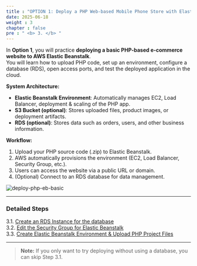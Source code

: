 ```yaml
---
title : "OPTION 1: Deploy a PHP Web-based Mobile Phone Store with Elastic Beanstalk"
date: 2025-06-18
weight : 3
chapter : false
pre : " <b> 3. </b> "
---
```


In **Option 1**, you will practice **deploying a basic PHP-based e-commerce website to AWS Elastic Beanstalk**.  
You will learn how to upload PHP code, set up an environment, configure a database (RDS), open access ports, and test the deployed application in the cloud.

**System Architecture:**
- **Elastic Beanstalk Environment**: Automatically manages EC2, Load Balancer, deployment & scaling of the PHP app.
- **S3 Bucket (optional)**: Stores uploaded files, product images, or deployment artifacts.
- **RDS (optional)**: Stores data such as orders, users, and other business information.

**Workflow:**
1. Upload your PHP source code (.zip) to Elastic Beanstalk.
2. AWS automatically provisions the environment (EC2, Load Balancer, Security Group, etc.).
3. Users can access the website via a public URL or domain.
4. (Optional) Connect to an RDS database for data management.

![deploy-php-eb-basic](/images/sơdo.png)

---

### Detailed Steps
3.1. [Create an RDS Instance for the database](3.1-Create-RDS-Instance/) \
3.2. [Edit the Security Group for Elastic Beanstalk](3.2-Edit-Security-Group/) \
3.3. [Create Elastic Beanstalk Environment & Upload PHP Project Files](3.3-Create-Elastic-Beanstalk/)

---

> **Note:** If you only want to try deploying without using a database, you can skip Step 3.1.
